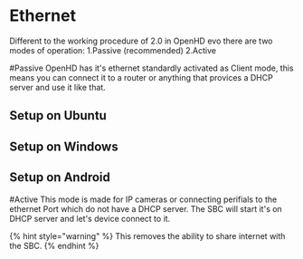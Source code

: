 # Ethernet

Different to the working procedure of 2.0 in OpenHD evo there are two modes of operation:
1.Passive (recommended)
2.Active

#Passive
OpenHD has it's ethernet standardly activated as Client mode, this means you can connect it to a router or anything that provices a DHCP server and use it like that.

## Setup on Ubuntu

## Setup on Windows

## Setup on Android

#Active
This mode is made for IP cameras or connecting perifials to the ethernet Port which do not have a DHCP server.
The SBC will start it's on DHCP server and let's device connect to it.

{% hint style="warning" %}
This removes the ability to share internet with the SBC.
{% endhint %}
